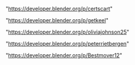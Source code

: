 "https://developer.blender.org/p/certscart"

"https://developer.blender.org/p/getkeel"

"https://developer.blender.org/p/oliviajohnson25"

"https://developer.blender.org/p/peterrietbergen"

"https://developer.blender.org/p/Bestmover12"

